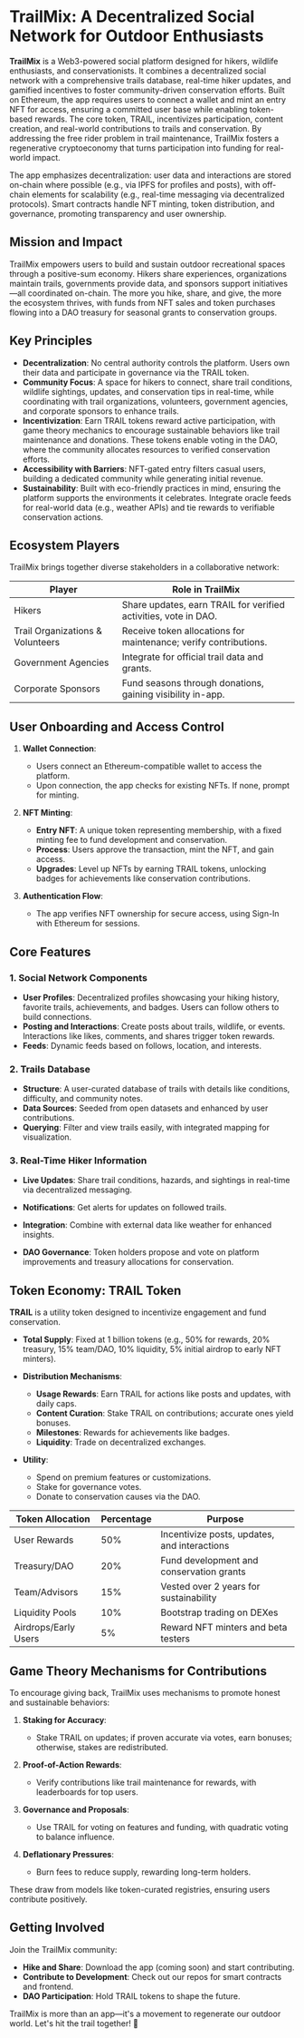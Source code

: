 # TrailMix: A Decentralized Social Network for Outdoor Enthusiasts

**TrailMix** is a Web3-powered social platform designed for hikers, wildlife enthusiasts, and conservationists. It combines a decentralized social network with a comprehensive trails database, real-time hiker updates, and gamified incentives to foster community-driven conservation efforts. Built on Ethereum, the app requires users to connect a wallet and mint an entry NFT for access, ensuring a committed user base while enabling token-based rewards. The core token, TRAIL, incentivizes participation, content creation, and real-world contributions to trails and conservation. By addressing the free rider problem in trail maintenance, TrailMix fosters a regenerative cryptoeconomy that turns participation into funding for real-world impact.

The app emphasizes decentralization: user data and interactions are stored on-chain where possible (e.g., via IPFS for profiles and posts), with off-chain elements for scalability (e.g., real-time messaging via decentralized protocols). Smart contracts handle NFT minting, token distribution, and governance, promoting transparency and user ownership.

## Mission and Impact

TrailMix empowers users to build and sustain outdoor recreational spaces through a positive-sum economy. Hikers share experiences, organizations maintain trails, governments provide data, and sponsors support initiatives—all coordinated on-chain. The more you hike, share, and give, the more the ecosystem thrives, with funds from NFT sales and token purchases flowing into a DAO treasury for seasonal grants to conservation groups.

## Key Principles

- **Decentralization**: No central authority controls the platform. Users own their data and participate in governance via the TRAIL token.
- **Community Focus**: A space for hikers to connect, share trail conditions, wildlife sightings, updates, and conservation tips in real-time, while coordinating with trail organizations, volunteers, government agencies, and corporate sponsors to enhance trails.
- **Incentivization**: Earn TRAIL tokens reward active participation, with game theory mechanics to encourage sustainable behaviors like trail maintenance and donations. These tokens enable voting in the DAO, where the community allocates resources to verified conservation efforts.
- **Accessibility with Barriers**: NFT-gated entry filters casual users, building a dedicated community while generating initial revenue.
- **Sustainability**: Built with eco-friendly practices in mind, ensuring the platform supports the environments it celebrates. Integrate oracle feeds for real-world data (e.g., weather APIs) and tie rewards to verifiable conservation actions.

## Ecosystem Players

TrailMix brings together diverse stakeholders in a collaborative network:

| Player                  | Role in TrailMix |
|-------------------------|------------------|
| Hikers                 | Share updates, earn TRAIL for verified activities, vote in DAO. |
| Trail Organizations & Volunteers | Receive token allocations for maintenance; verify contributions. |
| Government Agencies    | Integrate for official trail data and grants. |
| Corporate Sponsors     | Fund seasons through donations, gaining visibility in-app. |

## User Onboarding and Access Control

1. **Wallet Connection**:
   - Users connect an Ethereum-compatible wallet to access the platform.
   - Upon connection, the app checks for existing NFTs. If none, prompt for minting.

2. **NFT Minting**:
   - **Entry NFT**: A unique token representing membership, with a fixed minting fee to fund development and conservation.
   - **Process**: Users approve the transaction, mint the NFT, and gain access.
   - **Upgrades**: Level up NFTs by earning TRAIL tokens, unlocking badges for achievements like conservation contributions.

3. **Authentication Flow**:
   - The app verifies NFT ownership for secure access, using Sign-In with Ethereum for sessions.

## Core Features

### 1. Social Network Components
- **User Profiles**: Decentralized profiles showcasing your hiking history, favorite trails, achievements, and badges. Users can follow others to build connections.
- **Posting and Interactions**: Create posts about trails, wildlife, or events. Interactions like likes, comments, and shares trigger token rewards.
- **Feeds**: Dynamic feeds based on follows, location, and interests.

### 2. Trails Database
- **Structure**: A user-curated database of trails with details like conditions, difficulty, and community notes.
- **Data Sources**: Seeded from open datasets and enhanced by user contributions.
- **Querying**: Filter and view trails easily, with integrated mapping for visualization.

### 3. Real-Time Hiker Information
- **Live Updates**: Share trail conditions, hazards, and sightings in real-time via decentralized messaging.
- **Notifications**: Get alerts for updates on followed trails.
- **Integration**: Combine with external data like weather for enhanced insights.

- **DAO Governance**: Token holders propose and vote on platform improvements and treasury allocations for conservation.

## Token Economy: TRAIL Token

**TRAIL** is a utility token designed to incentivize engagement and fund conservation.

- **Total Supply**: Fixed at 1 billion tokens (e.g., 50% for rewards, 20% treasury, 15% team/DAO, 10% liquidity, 5% initial airdrop to early NFT minters).
- **Distribution Mechanisms**:
  - **Usage Rewards**: Earn TRAIL for actions like posts and updates, with daily caps.
  - **Content Curation**: Stake TRAIL on contributions; accurate ones yield bonuses.
  - **Milestones**: Rewards for achievements like badges.
  - **Liquidity**: Trade on decentralized exchanges.

- **Utility**:
  - Spend on premium features or customizations.
  - Stake for governance votes.
  - Donate to conservation causes via the DAO.

| Token Allocation | Percentage | Purpose |
|------------------|------------|---------|
| User Rewards | 50% | Incentivize posts, updates, and interactions |
| Treasury/DAO | 20% | Fund development and conservation grants |
| Team/Advisors | 15% | Vested over 2 years for sustainability |
| Liquidity Pools | 10% | Bootstrap trading on DEXes |
| Airdrops/Early Users | 5% | Reward NFT minters and beta testers |

## Game Theory Mechanisms for Contributions

To encourage giving back, TrailMix uses mechanisms to promote honest and sustainable behaviors:

1. **Staking for Accuracy**:
   - Stake TRAIL on updates; if proven accurate via votes, earn bonuses; otherwise, stakes are redistributed.

2. **Proof-of-Action Rewards**:
   - Verify contributions like trail maintenance for rewards, with leaderboards for top users.

3. **Governance and Proposals**:
   - Use TRAIL for voting on features and funding, with quadratic voting to balance influence.

4. **Deflationary Pressures**:
   - Burn fees to reduce supply, rewarding long-term holders.

These draw from models like token-curated registries, ensuring users contribute positively.

## Getting Involved

Join the TrailMix community:
- **Hike and Share**: Download the app (coming soon) and start contributing.
- **Contribute to Development**: Check out our repos for smart contracts and frontend.
- **DAO Participation**: Hold TRAIL tokens to shape the future.

TrailMix is more than an app—it's a movement to regenerate our outdoor world. Let's hit the trail together! 🚀
